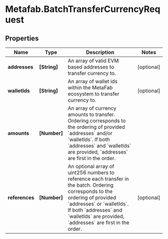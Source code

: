# Metafab.BatchTransferCurrencyRequest

## Properties

Name | Type | Description | Notes
------------ | ------------- | ------------- | -------------
**addresses** | **[String]** | An array of valid EVM based addresses to transfer currency to. | [optional] 
**walletIds** | **[String]** | An array of wallet ids within the MetaFab ecosystem to transfer currency to. | [optional] 
**amounts** | **[Number]** | An array of currency amounts to transfer. Ordering corresponds to the ordering of provided &#x60;addresses&#x60; and/or &#x60;walletIds&#x60;. If both &#x60;addresses&#x60; and &#x60;walletIds&#x60; are provided, &#x60;addresses&#x60; are first in the order. | 
**references** | **[Number]** | An optional array of uint256 numbers to reference each transfer in the batch. Ordering corresponds to the ordering of provided &#x60;addresses&#x60; or &#x60;walletIds&#x60;. If both &#x60;addresses&#x60; and &#x60;walletIds&#x60; are provided, &#x60;addresses&#x60; are first in the order. | [optional] 


